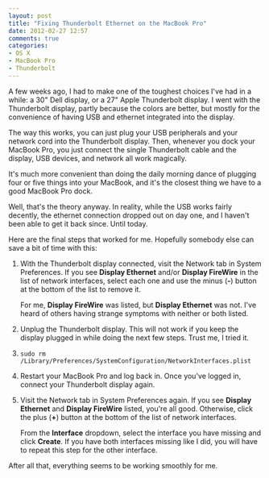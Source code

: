```yaml
---
layout: post
title: "Fixing Thunderbolt Ethernet on the MacBook Pro"
date: 2012-02-27 12:57
comments: true
categories: 
- OS X
- MacBook Pro
- Thunderbolt
---
```


A few weeks ago, I had to make one of the toughest choices I've had in a while: a 30" Dell display,
or a 27" Apple Thunderbolt display. I went with the Thunderbolt display, partly because the colors
are better, but mostly for the convenience of having USB and ethernet integrated into the display.

The way this works, you can just plug your USB peripherals and your network cord into the
Thunderbolt display. Then, whenever you dock your MacBook Pro, you just connect the single
Thunderbolt cable and the display, USB devices, and network all work magically.

It's much more convenient than doing the daily morning dance of plugging four or five things into
your MacBook, and it's the closest thing we have to a good MacBook Pro dock.

Well, that's the theory anyway. In reality, while the USB works fairly decently, the ethernet
connection dropped out on day one, and I haven't been able to get it back since. Until today.

Here are the final steps that worked for me. Hopefully somebody else can save a bit of time with
this:

1. With the Thunderbolt display connected, visit the Network tab in System Preferences. If you see
   **Display Ethernet** and/or **Display FireWire** in the list of network interfaces, select each
   one and use the minus (**-**) button at the bottom of the list to remove it.

   For me, **Display FireWire** was listed, but **Display Ethernet** was not. I've heard of others
   having strange symptoms with neither or both listed.

2. Unplug the Thunderbolt display. This will not work if you keep the display plugged in while doing
   the next few steps. Trust me, I tried it.

3. `sudo rm /Library/Preferences/SystemConfiguration/NetworkInterfaces.plist`

4. Restart your MacBook Pro and log back in. Once you've logged in, connect your Thunderbolt display
   again.

5. Visit the Network tab in System Preferences again. If you see **Display Ethernet** and **Display
   FireWire** listed, you're all good. Otherwise, click the plus (**+**) button at the bottom of
   the list of network interfaces.
   
   From the **Interface** dropdown, select the interface you have missing and click **Create**. If
   you have both interfaces missing like I did, you will have to repeat this step for the other
   interface.

After all that, everything seems to be working smoothly for me.

